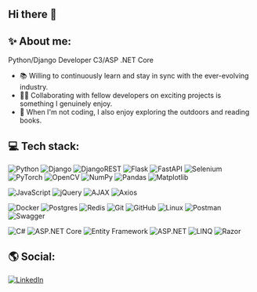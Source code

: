 ## Hi there 👋

## ✨ About me:
Python/Django Developer
C3/ASP .NET Core

- 📚 Willing to continuously learn and stay in sync with the ever-evolving industry. 
- 👯‍♀️ Collaborating with fellow developers on exciting projects is something I genuinely enjoy. 
- 🌱 When I'm not coding, I also enjoy exploring the outdoors and reading books.
  

## 💻 Tech stack:
![Python](https://img.shields.io/badge/python-3670A0?style=for-the-badge&logo=python&logoColor=ffdd54)
![Django](https://img.shields.io/badge/django-%23092E20.svg?style=for-the-badge&logo=django&logoColor=white) 
![DjangoREST](https://img.shields.io/badge/DJANGO-REST-ff1709?style=for-the-badge&logo=django&logoColor=white&color=ff1709&labelColor=gray)
![Flask](https://img.shields.io/badge/flask-%23000.svg?style=for-the-badge&logo=flask&logoColor=white)
![FastAPI](https://img.shields.io/badge/fastapi-%23008080.svg?style=for-the-badge&logo=fastapi&logoColor=white)
![Selenium](https://img.shields.io/badge/selenium-%23000000.svg?style=for-the-badge&logo=selenium&logoColor=white)
![PyTorch](https://img.shields.io/badge/pytorch-%23EE4C2C.svg?style=for-the-badge&logo=pytorch&logoColor=white)
![OpenCV](https://img.shields.io/badge/opencv-%23white.svg?style=for-the-badge&logo=opencv&logoColor=black)
![NumPy](https://img.shields.io/badge/numpy-%23013243.svg?style=for-the-badge&logo=numpy&logoColor=white)
![Pandas](https://img.shields.io/badge/pandas-%23150458.svg?style=for-the-badge&logo=pandas&logoColor=white)
![Matplotlib](https://img.shields.io/badge/Matplotlib-%23ffffff.svg?style=for-the-badge&logo=Matplotlib&logoColor=black)



![JavaScript](https://img.shields.io/badge/javascript-%23323330.svg?style=for-the-badge&logo=javascript&logoColor=%23F7DF1E)
![jQuery](https://img.shields.io/badge/jQuery-%230769AD?style=for-the-badge&logo=jquery&logoColor=white)
![AJAX](https://img.shields.io/badge/AJAX-%23000000?style=for-the-badge&logo=ajax&logoColor=white)
![Axios](https://img.shields.io/badge/Axios-%23232F3E?style=for-the-badge&logo=axios&logoColor=white)



![Docker](https://img.shields.io/badge/docker-%230db7ed.svg?style=for-the-badge&logo=docker&logoColor=white)
![Postgres](https://img.shields.io/badge/postgres-%23316192.svg?style=for-the-badge&logo=postgresql&logoColor=white)
![Redis](https://img.shields.io/badge/redis-%23DD0031.svg?style=for-the-badge&logo=redis&logoColor=white)
![Git](https://img.shields.io/badge/git-%23F05033.svg?style=for-the-badge&logo=git&logoColor=white)
![GitHub](https://img.shields.io/badge/github-%23121011.svg?style=for-the-badge&logo=github&logoColor=white)
![Linux](https://img.shields.io/badge/Linux-FCC624?style=for-the-badge&logo=linux&logoColor=black)
![Postman](https://img.shields.io/badge/Postman-FF6C37?style=for-the-badge&logo=postman&logoColor=white)
![Swagger](https://img.shields.io/badge/-Swagger-%23Clojure?style=for-the-badge&logo=swagger&logoColor=white)



![C#](https://img.shields.io/badge/c%23-%2300599C.svg?style=for-the-badge&logo=c-sharp&logoColor=white)
![ASP.NET Core](https://img.shields.io/badge/ASP.NET-Core-%235C2D91?style=for-the-badge&logo=.net&logoColor=white)
![Entity Framework](https://img.shields.io/badge/Entity_Framework-%235C2D91?style=for-the-badge&logo=entity-framework&logoColor=white)
![ASP.NET](https://img.shields.io/badge/ASP.NET-%235C2D91?style=for-the-badge&logo=.net&logoColor=white)
![LINQ](https://img.shields.io/badge/LINQ-%235C2D91?style=for-the-badge&logo=linq&logoColor=white)
![Razor](https://img.shields.io/badge/Razor-%235C2D91?style=for-the-badge&logo=razor&logoColor=white)






## 🌎 Social:
[![LinkedIn](https://img.shields.io/badge/linkedin-%230077B5.svg?style=for-the-badge&logo=linkedin&logoColor=white)](https://www.linkedin.com/in/mesutfd/)
